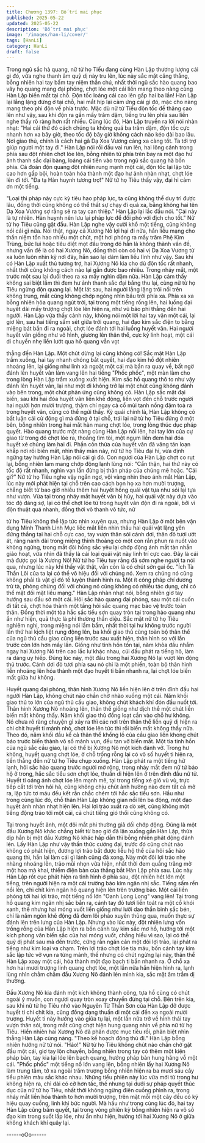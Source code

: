 ```yaml
---
title: Chương 1397: Bố trí mai phục
published: 2025-05-22
updated: 2025-05-22
description: 'Bố trí mai phục'
image: '/images/han-li/cover/'
tags: [HanLi]
category: HanLi
draft: false
---
```


Trong ngũ sắc hà quang, nữ tử họ Tiếu đang cùng Hàn Lập
thương lượng cái gì đó, vừa nghe thanh âm quỷ dị này tru lên, lúc
này sắc mặt căng thẳng, bỗng nhiên hai tay bấm tay niệm thần
chú, nhất thời ngũ sắc hào quang bao vây họ quang mang đại
phóng, chợt lóe một cái liền mang theo nàng cùng Hàn Lập biến
mất tại chỗ.
Độn tốc loáng cái cao lên gấp hai ba lần! Hàn Lập lại lẳng lặng
đứng ở tại chỗ, hai mắt híp lại cảm ứng cái gì đó, mặc cho nàng
mang theo phi độn về phía trước.
Mặc dù nữ tử Tiếu độn tốc đề thăng cao lên như vậy, sau khi độn
ra gần mấy trăm dặm, tiếng tru lên phía sau liền nghe thấy rõ ràng
hơn rất nhiều.
Cùng lúc đó, Hàn Lập truyền ra lời nói nhàn nhạt: "Hai cái thứ đó
cách chúng ta không quá ba trăm dặm, độn tốc cực nhanh hơn xa
bây giờ, theo tốc độ bây giờ không cách nào kéo dài bao lâu. Nơi
giao thủ, chính là cách hai gã Dạ Xoa Vương càng xa càng tốt. Ta
tới trợ giúp ngươi một tay đi."
Hàn Lập nói rồi đầu vai run lên, hai lông cánh trong phía sau đột
nhiên chợt lóe lên, bỗng nhiên từ phía trên bay ra một đạo hư ảnh
thanh sắc đại bàng, loáng cái tiến vào trong ngũ sắc quang hà
bốn phía.
Cả đoàn độn quang đột nhiên rung mạnh một cái, độn tốc lại lập
tức cao hơn gấp bội, hoàn toàn hóa thành một đạo hư ảnh nhàn
nhạt, chợt lóe lên đi tới.
"Đa tạ Hàn huynh tương trợ!" Nữ tử họ Tiêu thấy vậy, đại hỉ cảm
ơn một tiếng.

"Loại thi pháp này cực kỳ tiêu hao pháp lực, ta cũng không thể
duy trì được lâu, đồng thời cũng không có thể thất sự chạy đi quá
xa, bằng không hai tên Dạ Xoa Vương sợ rằng sẽ ra tay can
thiệp." Hàn Lập lại lắc đầu nói.
"Cái này là tự nhiên. Hàn huynh nên lưu lại pháp lực để đối phó
với địch cho tốt." Nữ tử họ Tiêu cũng gật đầu.
Hàn Lập nghe vậy cười khổ một tiếng, cũng không nói cái gì nữa.
Nói thật, ngay cả Xương Nô lợi hại đi nữa, hắn liều mạng cho
thần niệm tổn hao nhiều một chút, một hơi phóng ra mấy trăm
Phệ Kim Trùng, bức lui hoặc tiêu diệt mọt đầu trong đó hẳn là
không thành vấn đề, nhưng vấn đề là có hai Xương Nô, đồng thời
còn có hai vị Dạ Xoa Vương từ xa luôn luôn nhìn kỹ nơi đây, hắn
sao lại dám làm liều lĩnh như vậy.
Sau khi có Hàn Lập xuất thủ tương trợ, hai Xương Nô kia cho dù
độn tốc rất nhanh, nhất thời cũng không cách nào lại gần được
bao nhiêu.
Trong nháy mắt, một trước một sau lại đuổi theo ra xa mấy nghìn
dặm nữa.
Hàn Lập cảm thấy không sai biệt lắm thì đem hư ảnh thanh sắc
đại bằng thu lại, cùng nữ tử họ Tiêu ngừng độn quang lại.
Một lát sau, hai người lẳng lặng trôi nổi trên không trung, mắt
cũng không chớp ngóng nhìn bầu trời phía xa.
Phía xa xa bỗng nhiên hỏa quang ngút trời, tại trong một tiếng
rống lên, hai luồng đại huyết dài mấy trượng chợt lóe lên hiện ra,
như vũ bão phi thẳng đến hai người.
Hàn Lập vừa thấy cảnh này, không nói một lời hai tay vặn một cái,
lại giơ lên, sau hai tiếng sấm sét giữa trời quang, hai đạo kim sắc
điện to bằng miệng bát bắn đi ra ngoài, chợt lóe đánh tới hai
luồng huyết vân.
Hai người huyết vân giống như vô hình, giương lên thân thể, cực
kỳ linh hoạt, một cái di chuyển nhẹ liền lướt qua hồ quang vẫn vọt

thẳng đến Hàn Lập. Một chút dừng lại cũng không có! Sắc mặt
Hàn Lập trầm xuống, hai tay nhanh chóng bắt quyết, hai đạo kim
hồ đột nhiên nhoáng lên, lại giống như linh xà ngoặt một cái mà
bắn ra quay về, bất ngờ đánh lên huyết vân làm vang lên hai tiếng
"Phốc phốc", một màn làm cho trong lòng Hàn Lập trầm xuống
xuất hiện.
Kim sắc hồ quang thô to như vậy đánh lên huyết vân, lại như một
đi không trở lại một chút cũng không đánh vào bên trong, một
chút phản ứng cũng không có.
Hàn Lập sắc mặt đại biến, sau khi hai đóa huyết vân liền khẽ
động, liền vọt đến chỗ trước người hai người hơn mười trượng,
thậm chí ngay cả cổ mùi tanh nồng đậm toả ra trong huyết vân,
cũng có thể ngửi thấy.
Kỳ quái chính là, Hàn Lập không có bất luận cái cử động gì mà
đứng ở tại chỗ, trái lại nữ tử họ Tiêu đứng ở một bên, bỗng nhiên
trong hai mắt hàn mang chợt lóe, trong lòng thúc dục pháp quyết.
Hào quang trước mặt nàng cùng Hàn Lập nổi lên, hai tay lớn của
cự giao từ trong đó chợt lóe ra, thoáng tìm tòi, một ngụm liền đem
hai đóa huyết xé chúng làm hai đi.
Phần còn thừa của huyết vân đã văng tán loạn khắp nơi rồi biến
mất, nhìn thấy màn này, nữ tử họ Tiêu đại hỉ, vừa định ngừng tay
hướng Hàn Lập nói cái gì đó.
Con ngươi của Hàn Lập chợt co rụt lại, bỗng nhiên lam mang
chớp động lạnh lùng nói: "Cẩn thận, hai thứ này có tốc độ rất
nhanh, nghìn vạn lần đừng bị thân pháp của chúng mê hoặc.
"Cái gì?" Nữ tử họ Tiêu nghe vậy ngẩn ngơ, vội vàng nhìn theo
ánh mắt Hàn Lập, lúc này mới phát hiện tại chỗ trên cao cách bọn
họ xa hơn mười trượng, chẳng biết từ bao giờ nhiều thêm hai
huyết hồng quái vật tựa như sói lại tựa như vượn.
Vừa tại trong nháy mắt huyết vân bị hủy, hai quái vật này dựa vào
tóc độ đáng sợ, lại có thể chợt lóe từ trong huyết vân độn đi ra
ngoài, bởi vì độn thuật quá nhanh, đồng thời vô thanh vô tức, nữ

tử họ Tiêu không thể lập tức nhìn xuyên qua, nhưng Hàn Lập ở
một bên vận dụng Minh Thanh Linh Mục liếc mắt liền nhìn thấu
hai quái vật lặng yên đứng thẳng tại hai chỗ cực cao, tay vượn
thân sói cánh dơi, thân đỏ tươi ướt át, răng nanh dài trong miệng
thỉnh thoảng có một con rắn phun ra nuốt vào không ngừng, trong
mắt đôi hồng sắc yêu lại chớp động ánh mắt tàn nhẫn giảo hoạt,
vừa nhìn đã thấy là cái loại quái vật này linh trí cực cao.
Đây là cái mà được gọi là Xương Nô! Nữ tử họ Tiêu tuy rằng đã
sớm nghe người ta nói qua, nhưng lúc này khi thấy vật thật, vẫn
còn là có chút sởn gai ốc.
"Ích Tà Thần Lôi của ta lại có thể vô hiệu đối với chúng nó. Xem
ra chúng nó cũng không phải tà vật gì đó tế luyện thành hình ra.
Một ít công pháp chí dương trừ tà, phỏng chừng đối với chúng nó
cũng không có nhiều tác dụng, chỉ có thể mặt đối mặt liều mạng."
Hàn Lập nhàn nhạt nói, bỗng nhiên giơ tay hướng sau đầu sờ một
cái.
Hôi sắc hào quang đại phóng, sau một cái cuốn đi tất cả, chợt hóa
thành một tầng hôi sắc quang mạc bảo vệ trước toàn thân. Đồng
thời một tòa hắc sắc tiểu sơn quay tròn tại trong hào quang như
ẩn như hiện, quả thực là phi thường thần diệu.
Sắc mặt nữ tử họ Tiêu nghiêm nghị, trong miệng nói lẩm bẩm,
nhất thời tại hư không trước người lần thứ hai kịch liệt rung động
lên, ba khối giao thủ cùng toàn bộ thân thể của ngũ thủ cầu giao
cũng liền trước sau xuất hiện, thân hình so với lần trước còn lớn
hơn mấy lần.
Giống như tinh hồn tồn tại, năm khỏa đầu nhắm ngay hai Xương
Nô trên cao lắc lư khác nhau, cúi đầu phát ra tiếng hô, làm ra
dáng uy hiếp.
Đúng lúc này, một đầu trong hai Xương Nô lại vượt lên động thủ
trước.
Cánh dơi đỏ tươi phía sau nó chỉ là một phiến, toàn bộ thân hình
liền nhoáng lên hóa thành một đạo huyết ti bắn nhanh ra, lại chợt
lóe biến mất giữa hư không.

Huyết quang đại phóng, thân hình Xương Nô liền hiện lên ở trên
đỉnh đầu hai người Hàn Lập, không chút nào chần chờ nhào
xuống một cái.
Năm khối giao thủ to lớn của ngũ thủ cầu giao, không chút khách
khí đón đầu nuốt tới.
Thân hình Xương Nô nhoáng lên, thân thể giống như dịch thể một
chút liền biến mất không thấy.
Năm khối giao thủ đồng loạt cắn vào chỗ hư không.
Nó chưa rõ ràng chuyện gì xảy ra thì các nơi trên thân thể liền quỷ
dị hiện ra chi chít huyết ti mảnh nhỏ, chợt lóe lên tức thì rồi biến
mất không thấy nữa. Theo đó, năm khối đầu kể cả thân thể khổng
lồ của cầu giao liền khong chút báo trước biến thành vô số mảnh
vụn, đều tan vỡ biến mất.
Một tia tinh hồn của ngũ sắc cầu giao, lại có thể bị Xương Nô một
kích đánh vỡ.
Trong hư không, huyết quang chợt lóe, ở chỗ trống rỗng lại có vô
số huyết ti hiện ra, tiến thẳng đến nữ tử họ Tiêu chụp xuống.
Hàn Lập phát ra một tiếng hừ lạnh, hôi sắc hào quang trước
người mở rộng, trong nháy mắt đem nữ tử bảo hộ ở trong, hắc
sắc tiểu sơn chợt lóe, thuấn di hiện lên ở trên đỉnh đầu nữ tử.
Huyết ti oáng ánh chợt lóe lên mạnh mẽ, tại trong tiếng xé gió vù
vù, trực tiếp cắt tới trên hôi hà, cũng không chịu chút ảnh hưởng
nào đem tất cả mở ra, lập tức tơ máu đều kết rắn chắc chém tới
hắc sắc tiểu sơn.
Hầu như trong cùng lúc đó, chỗ thân Hàn Lập không gian nổi lên
ba động, một đạo huyết ảnh nhàn nhạt hiện lên.
Hai lợi trảo xuất ra dò xét, cũng không một tiếng động trảo tới một
cái, cả chút tiếng gió thổi cũng không có.

Tại trong huyết ảnh, một đôi mắt phi thường giả dối chớp động.
Đúng là một đầu Xương Nô khác chẳng biết từ bao giờ đã lặn
xuống gần Hàn Lập, thừa dịp hắn bị một đầu Xương Nô khác hấp
dẫn thì bỗng nhiên phát động đánh lén.
Lấy Hàn Lập như vậy thần thức cường đại, trước đó cũng chút
nào không có phát hiện, đương lợi trảo bắt được liễu hộ thể của
hôi sắc hào quang thì, hắn lại làm cái gì lánh cũng đã xong.
Này một đôi lợi trảo nhẹ nhàng nhoáng lên, trảo mũi nhọn vừa
hiện, nhất thời đem quầng trăng mờ một hoa mà khai, thiểm điện
bàn của thẳng bắt Hàn Lập phía sau.
Lúc này Hàn Lập rốt cục phát hiện ra tình hình ở phía sau, đột
nhiên hét lớn một tiếng, trên người hiện ra một cái trường bào kim
ngân nhị sắc.
Tiếng sấm rền nổi lên, chi chít kim ngân hồ quang hiện lên trên
trường bào.
Một cái liền phóng tới hai lợi trảo, một tiếng nổ lớn "Oanh Long
Long" vang lên! Tại trong hồ quang kim ngân nhị sắc bắn ra, cánh
tay đỏ tươi liền toát ra một cổ khói xanh, thế nhưng hai móng vuốt
liền giống như lưỡi dao thần binh sắc bén, chỉ là năm ngón khẽ
động đã đem lôi pháo xuyên thủng qua, muốn thực sự đánh lên
trên lưng của Hàn Lập.
Nhưng vào lúc này, đột nhiên lưng vốn trống rỗng của Hàn Lập
hiện ra bốn cánh tay kim sắc mơ hồ, hướng tới một kích phong
vân biến sắc của hai móng vuốt, chẳng hiểu vì sao, lại có thể quỷ
dị phát sau mà đến trước, cứng rắn ngăn cản một đôi lợi trảo, lại
phát ra tiếng như kim loại va chạm.
Trên lợi trảo chợt lóe tia máu, bốn cánh tay kim sắc lập tức vỡ vụn
ra từng mảnh, thế nhưng có chút ngừng lại này, thân thể Hàn Lập
xoay một cái, hóa thành một đạo bạch ti bắn nhanh ra. Ở chỗ xa
hơn hai mươi trượng linh quang chợt lóe, một lần nữa hắn hiện
hình ra, lạnh lùng nhìn chằm chằm đầu Xương Nô đánh lén mình
kia, sắc mặt âm trầm dị thường.

Đầu Xương Nô kia đánh một kích không thành công, tựa hồ cũng
có chút ngoài ý muốn, con ngươi quay tròn xoay chuyển đứng tại
chỗ.
Bên trên kia, sau khi nữ tử họ Tiêu nhờ vào Nguyên Từ Thần Sơn
của Hàn Lập đỡ được huyết ti chi chít kia, cũng đồng dạng thuấn
di một cái đến xa ngoài mười trượng.
Huyết ti này hướng vào giữa tụ lại, một lần nữa trở về hình thái
tay vượn thân sói, trong mắt cũng chợt hiện hung quang nhìn về
phía nữ tử họ Tiêu.
Hiển nhiên hai Xương Nô đã phân được mục tiêu rồi, phân biệt
nhìn thẳng Hàn Lập cùng nàng.
"Theo kế hoạch động thủ đi." Hàn Lập bỗng nhiên hướng nữ tử
nói.
"Hảo!" Nữ tử họ Tiêu không chút nào chần chờ gật đầu một cái,
giơ tay lộn chuyển, bỗng nhiên trong tay có thêm một kiện pháp
bàn, tay kia lại lóe lên bạch quang, hướng pháp bàn hung hăng
vỗ một cái.
"Phốc phốc" một tiếng nổ lớn vang lên, bỗng nhiên lấy hai Xương
Nô làm trung tâm, tở xa ngoài trăm trượng bỗng nhiên hiện ra ba
mươi sáu cây tiểu phiên màu sắc khác nhau.
Những tiểu phiên này lúc vừa mới từ trong hư không hiện ra, chỉ
dài có cỡ hơn tấc, thế nhưng tại dưới sự pháp quyết thúc dục của
nữ tử họ Tiêu, nhất thời không ngừng điên cuồng phình ra, trong
nháy mắt liền hóa thành to hơn mười trượng, trên mặt mỗi một
cây đều có ký hiệu quay cuồng, linh khí bức người.
Mà hầu như trong cùng lúc đó, hai tay Hàn Lập cũng bấm quyết,
tại trong vòng phiên kỳ bỗng nhiên hiện ra vô sô đạo kim trong
suốt lấp lóe, như ẩn như hiện, hướng tới hai Xương Nô ở giữa
không khách khí quây lại.

------oOo------
